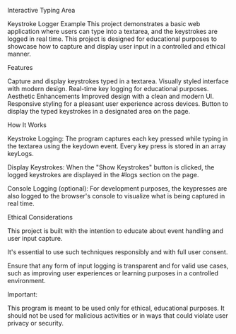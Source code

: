 Interactive Typing Area


Keystroke Logger Example
This project demonstrates a basic web application where users can type into a textarea, and the keystrokes are logged in real time. This project is designed for educational purposes to showcase how to capture and display user input in a controlled and ethical manner.

Features


Capture and display keystrokes typed in a textarea.
Visually styled interface with modern design.
Real-time key logging for educational purposes.
Aesthetic Enhancements
Improved design with a clean and modern UI.
Responsive styling for a pleasant user experience across devices.
Button to display the typed keystrokes in a designated area on the page.

How It Works

Keystroke Logging:
The program captures each key pressed while typing in the textarea using the keydown event. Every key press is stored in an array keyLogs.

Display Keystrokes:
When the "Show Keystrokes" button is clicked, the logged keystrokes are displayed in the #logs section on the page.

Console Logging (optional):
For development purposes, the keypresses are also logged to the browser's console to visualize what is being captured in real time.

Ethical Considerations


This project is built with the intention to educate about event handling and user input capture. 

It's essential to use such techniques responsibly and with full user consent. 

Ensure that any form of input logging is transparent and for valid use cases, such as improving user experiences or learning purposes in a controlled environment.

Important:


This program is meant to be used only for ethical, educational purposes.
It should not be used for malicious activities or in ways that could violate user privacy or security.
